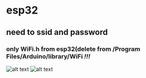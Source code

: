 # esp32

## need to ssid and password

### only WiFi.h from esp32(delete from /Program Files/Arduino/library/WiFi *!!!*

![alt text](https://github.com/juniorya/lessons_start_junior/blob/master/all_for_test/esp32_pinmap.png) 
![alt text](http://robotclass.ru/wp-content/uploads/2016/04/l293d_half_bb1.png)
